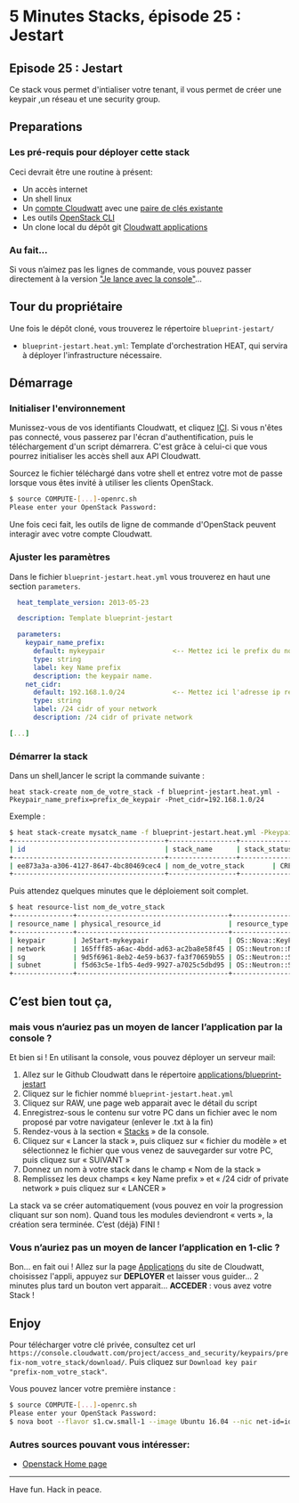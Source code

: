 # 5 Minutes Stacks, épisode 25 : Jestart #

## Episode 25 : Jestart

Ce stack vous permet d'intialiser votre tenant, il vous permet de créer une keypair ,un réseau et une security group.


## Preparations

### Les pré-requis pour déployer cette stack
Ceci devrait être une routine à présent:

* Un accès internet
* Un shell linux
* Un [compte Cloudwatt](https://www.cloudwatt.com/cockpit/#/create-contact) avec une [ paire de clés existante](https://console.cloudwatt.com/project/access_and_security/?tab=access_security_tabs__keypairs_tab)
* Les outils [OpenStack CLI](http://docs.openstack.org/cli-reference/content/install_clients.html)
* Un clone local du dépôt git [Cloudwatt applications](https://github.com/cloudwatt/applications)


### Au fait...

Si vous n’aimez pas les lignes de commande, vous pouvez passer directement à la version ["Je lance avec la console"](#console)...

## Tour du propriétaire

Une fois le dépôt cloné, vous trouverez le répertoire `blueprint-jestart/`

* `blueprint-jestart.heat.yml`: Template d'orchestration HEAT, qui servira à déployer l'infrastructure nécessaire.

## Démarrage

### Initialiser l'environnement

Munissez-vous de vos identifiants Cloudwatt, et cliquez [ICI](https://console.cloudwatt.com/project/access_and_security/api_access/openrc/).
Si vous n'êtes pas connecté, vous passerez par l'écran d'authentification, puis le téléchargement d'un script démarrera. C'est grâce à celui-ci que vous pourrez initialiser les accès shell aux API Cloudwatt.

Sourcez le fichier téléchargé dans votre shell et entrez votre mot de passe lorsque vous êtes invité à utiliser les clients OpenStack.

~~~ bash
$ source COMPUTE-[...]-openrc.sh
Please enter your OpenStack Password:

~~~

Une fois ceci fait, les outils de ligne de commande d'OpenStack peuvent interagir avec votre compte Cloudwatt.


### Ajuster les paramètres

Dans le fichier `blueprint-jestart.heat.yml` vous trouverez en haut une section `parameters`.

~~~ yaml
  heat_template_version: 2013-05-23

  description: Template blueprint-jestart

  parameters:
    keypair_name_prefix:
      default: mykeypair                 <-- Mettez ici le prefix du nom de votre keypair
      type: string
      label: key Name prefix
      description: the keypair name.
    net_cidr:
      default: 192.168.1.0/24            <-- Mettez ici l'adresse ip réseaux cidr sous forme /24
      type: string
      label: /24 cidr of your network
      description: /24 cidr of private network

[...]
~~~
### Démarrer la stack

Dans un shell,lancer le script la commande suivante :

~~~
heat stack-create nom_de_votre_stack -f blueprint-jestart.heat.yml -Pkeypair_name_prefix=prefix_de_keypair -Pnet_cidr=192.168.1.0/24
~~~

Exemple :

~~~bash
$ heat stack-create mysatck_name -f blueprint-jestart.heat.yml -Pkeypair_name_prefix=préfix -Pnet_cidr=192.168.1.0/24
+--------------------------------------+-----------------+--------------------+----------------------+
| id                                   | stack_name      | stack_status       | creation_time        |
+--------------------------------------+-----------------+--------------------+----------------------+
| ee873a3a-a306-4127-8647-4bc80469cec4 | nom_de_votre_stack       | CREATE_IN_PROGRESS | 2015-11-25T11:03:51Z |
+--------------------------------------+-----------------+--------------------+----------------------+
~~~

Puis attendez quelques minutes que le déploiement soit complet.

~~~bash
$ heat resource-list nom_de_votre_stack
+---------------+--------------------------------------+----------------------------+-----------------+----------------------+
| resource_name | physical_resource_id                 | resource_type              | resource_status | updated_time         |
+---------------+--------------------------------------+----------------------------+-----------------+----------------------+
| keypair       | JeStart-mykeypair                    | OS::Nova::KeyPair          | CREATE_COMPLETE | 2016-06-02T16:14:43Z |
| network       | 165fff85-a6ac-4bdd-ad63-ac2ba8e58f45 | OS::Neutron::Net           | CREATE_COMPLETE | 2016-06-02T16:14:43Z |
| sg            | 9d5f6961-8eb2-4e59-b637-fa3f70659b55 | OS::Neutron::SecurityGroup | CREATE_COMPLETE | 2016-06-02T16:14:43Z |
| subnet        | f5d63c5e-1fb5-4ed9-9927-a7025c5dbd95 | OS::Neutron::Subnet        | CREATE_COMPLETE | 2016-06-02T16:14:43Z |
+---------------+--------------------------------------+----------------------------+-----------------+----------------------+
~~~

## C’est bien tout ça,
### mais vous n’auriez pas un moyen de lancer l’application par la console ?

Et bien si ! En utilisant la console, vous pouvez déployer un serveur mail:

1.	Allez sur le Github Cloudwatt dans le répertoire
[applications/blueprint-jestart](https://github.com/cloudwatt/applications/tree/master/blueprint-jestart)
2.	Cliquez sur le fichier nommé `blueprint-jestart.heat.yml`
3.	Cliquez sur RAW, une page web apparait avec le détail du script
4.	Enregistrez-sous le contenu sur votre PC dans un fichier avec le nom proposé par votre navigateur (enlever le .txt à la fin)
5.  Rendez-vous à la section « [Stacks](https://console.cloudwatt.com/project/stacks/) » de la console.
6.	Cliquez sur « Lancer la stack », puis cliquez sur « fichier du modèle » et sélectionnez le fichier que vous venez de sauvegarder sur votre PC, puis cliquez sur « SUIVANT »
7.	Donnez un nom à votre stack dans le champ « Nom de la stack »
8.	Remplissez les deux champs  « key Name prefix » et « /24 cidr of private network » puis cliquez sur « LANCER »

La stack va se créer automatiquement (vous pouvez en voir la progression cliquant sur son nom). Quand tous les modules deviendront « verts », la création sera terminée.
C’est (déjà) FINI !

### Vous n’auriez pas un moyen de lancer l’application en 1-clic ?

Bon... en fait oui ! Allez sur la page [Applications](https://www.cloudwatt.com/fr/applications/index.html) du site de Cloudwatt, choisissez l'appli, appuyez sur **DEPLOYER** et laisser vous guider... 2 minutes plus tard un bouton vert apparait... **ACCEDER** : vous avez votre Stack !


## Enjoy
Pour télécharger votre clé privée, consultez cet url
`https://console.cloudwatt.com/project/access_and_security/keypairs/prefix-nom_votre_stack/download/`.
Puis cliquez sur `Download key pair "prefix-nom_votre_stack"`.

Vous pouvez lancer votre première instance :

~~~bash
$ source COMPUTE-[...]-openrc.sh
Please enter your OpenStack Password:
$ nova boot --flavor s1.cw.small-1 --image Ubuntu 16.04 --nic net-id=id_start-net-nom_votre_stack --security-group start-sg-nom_votre_stack --key-name préfix-nom_votre_stack nom_de_votre_instance
~~~

### Autres sources pouvant vous intéresser:
* [ Openstack Home page](https://www.openstack.org/)

----
Have fun. Hack in peace.
